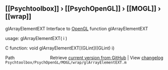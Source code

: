 ## [[Psychtoolbox]] &#8250; [[PsychOpenGL]] &#8250; [[MOGL]] &#8250; [[wrap]]

glArrayElementEXT  Interface to [OpenGL](OpenGL) function glArrayElementEXT  
  
usage:  glArrayElementEXT( i )  
  
C function:  void glArrayElementEXT[(GLint]((GLint) i)  




<div class="code_header" style="text-align:right;">
  <span style="float:left;">Path&nbsp;&nbsp;</span> <span class="counter">Retrieve <a href=
  "https://raw.github.com/Psychtoolbox-3/Psychtoolbox-3/beta/Psychtoolbox/PsychOpenGL/MOGL/wrap/glArrayElementEXT.m">current version from GitHub</a> | View <a href=
  "https://github.com/Psychtoolbox-3/Psychtoolbox-3/commits/beta/Psychtoolbox/PsychOpenGL/MOGL/wrap/glArrayElementEXT.m">changelog</a></span>
</div>
<div class="code">
  <code>Psychtoolbox/PsychOpenGL/MOGL/wrap/glArrayElementEXT.m</code>
</div>


